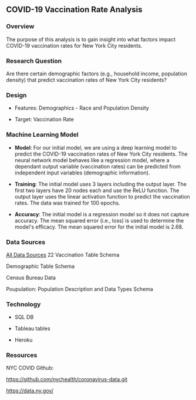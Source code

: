 
## **COVID-19 Vaccination Rate Analysis**

### Overview

The purpose of this analysis is to gain insight into what factors impact COVID-19 vaccination rates for New York City residents. 

### Research Question

Are there certain demographic factors (e.g., household income, population density) that predict vaccination rates of New York City residents?

### Design

* Features: Demographics - Race and Population Density

* Target: Vaccination Rate

### Machine Learning Model

* **Model**: For our initial model, we are using a deep learning model to predict the COVID-19 vaccination rates of New York City residents. The neural network model behaves like a regression model, where a dependant output variable (vaccination rates) can be predicted from independent input variables (demographic information). 

* **Training**: The initial model uses 3 layers including the output layer. The first two layers have 20 nodes each and use the ReLU function. The output layer uses the linear activation function to predict the vaccination rates. The data was trained for 100 epochs. 

* **Accuracy**: The initial model is a regression model so it does not capture accuracy. The mean squared error (i.e., loss) is used to determine the model's efficacy. The mean squared error for the initial model is 2.68. 

### Data Sources

[All Data Sources](https://github.com/Anoobis5/COVID_GeoJSON_FinalProject/tree/main/Resources)
22
Vaccination Table Schema

Demographic Table Schema

Census Bureau Data

Poupulation: Population Description and Data Types Schema

### Technology

* SQL DB

* Tableau tables

* Heroku

### __Resources__

NYC COVID Github:

https://github.com/nychealth/coronavirus-data.git

https://data.ny.gov/

